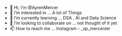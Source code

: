- 👋 Hi, I’m @AyrenMercer
- 👀 I’m interested in ... A lot of Things
- 🌱 I’m currently learning ... DSA , AI and Data Science
- 💞️ I’m looking to collaborate on ... not thought of it yet
- 📫 How to reach me ... Instagram - _sp_mercenier

<!---
AyrenMercer/AyrenMercer is a ✨ special ✨ repository because its `README.md` (this file) appears on your GitHub profile.
You can click the Preview link to take a look at your changes.
--->
